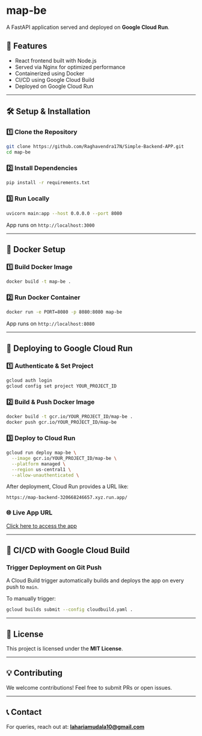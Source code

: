 # map-be

A FastAPI application served and deployed on **Google Cloud Run**.

## 🚀 Features
- React frontend built with Node.js
- Served via Nginx for optimized performance
- Containerized using Docker
- CI/CD using Google Cloud Build
- Deployed on Google Cloud Run

---

## 🛠️ Setup & Installation
### **1️⃣ Clone the Repository**
```sh
git clone https://github.com/Raghavendra17N/Simple-Backend-APP.git
cd map-be
```

### **2️⃣ Install Dependencies**
```sh
pip install -r requirements.txt
```

### **3️⃣ Run Locally**
```sh
uvicorn main:app --host 0.0.0.0 --port 8080
```
App runs on `http://localhost:3000`

---

## 🐳 Docker Setup
### **1️⃣ Build Docker Image**
```sh
docker build -t map-be .
```

### **2️⃣ Run Docker Container**
```sh
docker run -e PORT=8080 -p 8080:8080 map-be
```
App runs on `http://localhost:8080`

---

## 🚀 Deploying to Google Cloud Run
### **1️⃣ Authenticate & Set Project**
```sh
gcloud auth login
gcloud config set project YOUR_PROJECT_ID
```

### **2️⃣ Build & Push Docker Image**
```sh
docker build -t gcr.io/YOUR_PROJECT_ID/map-be .
docker push gcr.io/YOUR_PROJECT_ID/map-be
```

### **3️⃣ Deploy to Cloud Run**
```sh
gcloud run deploy map-be \
  --image gcr.io/YOUR_PROJECT_ID/map-be \
  --platform managed \
  --region us-central1 \
  --allow-unauthenticated \
```
After deployment, Cloud Run provides a URL like:
```
https://map-backend-320668246657.xyz.run.app/
```

### 🌐 **Live App URL**
[Click here to access the app](https://map-backend-320668246657.us-central1.run.app/)

---

## 🔄 CI/CD with Google Cloud Build
### **Trigger Deployment on Git Push**
A Cloud Build trigger automatically builds and deploys the app on every push to `main`.

To manually trigger:
```sh
gcloud builds submit --config cloudbuild.yaml .
```

---

## 📜 License
This project is licensed under the **MIT License**.

---

## 💡 Contributing
We welcome contributions! Feel free to submit PRs or open issues.

---

## 📞 Contact
For queries, reach out at: **lahariamudala10@gmail.com**
